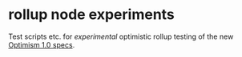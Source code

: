 # rollup node experiments

Test scripts etc. for *experimental* optimistic rollup testing of the new [Optimism 1.0 specs](https://github.com/ethereum-optimism/optimistic-specs).